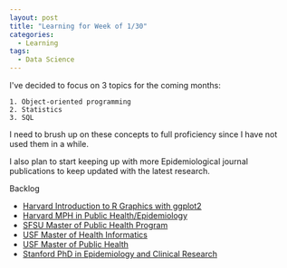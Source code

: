 ```yaml
---
layout: post
title: "Learning for Week of 1/30"
categories:
  - Learning
tags:
  - Data Science
---
```


I've decided to focus on 3 topics for the coming months:

	1. Object-oriented programming
	2. Statistics
	3. SQL

I need to brush up on these concepts to full proficiency since I have not used them in a while.

I also plan to start keeping up with more Epidemiological journal publications to keep updated with the latest research.

Backlog

- [Harvard Introduction to R Graphics with ggplot2](http://tutorials.iq.harvard.edu/R/Rgraphics/Rgraphics.html)
- [Harvard MPH in Public Health/Epidemiology](https://www.hsph.harvard.edu/admissions/degree-programs/online-mph-in-epidemiology/)
- [SFSU Master of Public Health Program](http://healthed.sfsu.edu/graduate)
- [USF Master of Health Informatics](https://www.usfca.edu/nursing/programs/masters/health-informatics)
- [USF Master of Public Health](https://www.usfca.edu/nursing/programs/masters/public-health)
- [Stanford PhD in Epidemiology and Clinical Research](http://med.stanford.edu/epidemiology/grad_programs/phd-ecr.html)
